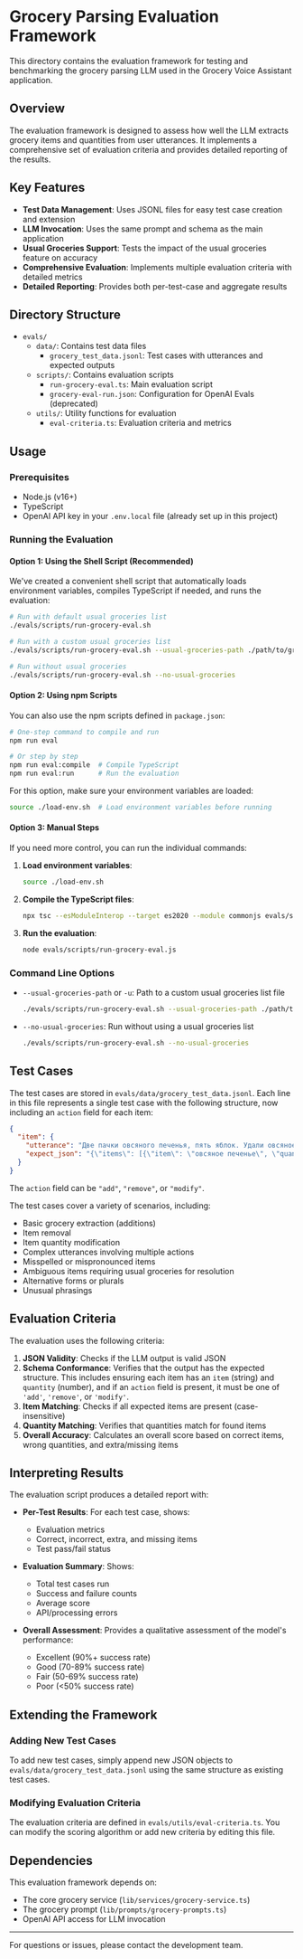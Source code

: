 # Grocery Parsing Evaluation Framework

This directory contains the evaluation framework for testing and benchmarking the grocery parsing LLM used in the Grocery Voice Assistant application.

## Overview

The evaluation framework is designed to assess how well the LLM extracts grocery items and quantities from user utterances. It implements a comprehensive set of evaluation criteria and provides detailed reporting of the results.

## Key Features

- **Test Data Management**: Uses JSONL files for easy test case creation and extension
- **LLM Invocation**: Uses the same prompt and schema as the main application
- **Usual Groceries Support**: Tests the impact of the usual groceries feature on accuracy
- **Comprehensive Evaluation**: Implements multiple evaluation criteria with detailed metrics
- **Detailed Reporting**: Provides both per-test-case and aggregate results

## Directory Structure

- `evals/`
  - `data/`: Contains test data files
    - `grocery_test_data.jsonl`: Test cases with utterances and expected outputs
  - `scripts/`: Contains evaluation scripts
    - `run-grocery-eval.ts`: Main evaluation script
    - `grocery-eval-run.json`: Configuration for OpenAI Evals (deprecated)
  - `utils/`: Utility functions for evaluation
    - `eval-criteria.ts`: Evaluation criteria and metrics

## Usage

### Prerequisites

- Node.js (v16+)
- TypeScript
- OpenAI API key in your `.env.local` file (already set up in this project)

### Running the Evaluation

#### Option 1: Using the Shell Script (Recommended)

We've created a convenient shell script that automatically loads environment variables, compiles TypeScript if needed, and runs the evaluation:

```bash
# Run with default usual groceries list
./evals/scripts/run-grocery-eval.sh

# Run with a custom usual groceries list
./evals/scripts/run-grocery-eval.sh --usual-groceries-path ./path/to/groceries.txt

# Run without usual groceries
./evals/scripts/run-grocery-eval.sh --no-usual-groceries
```

#### Option 2: Using npm Scripts

You can also use the npm scripts defined in `package.json`:

```bash
# One-step command to compile and run
npm run eval

# Or step by step
npm run eval:compile  # Compile TypeScript
npm run eval:run      # Run the evaluation
```

For this option, make sure your environment variables are loaded:

```bash
source ./load-env.sh  # Load environment variables before running
```

#### Option 3: Manual Steps

If you need more control, you can run the individual commands:

1. **Load environment variables**:
   ```bash
   source ./load-env.sh
   ```

2. **Compile the TypeScript files**:
   ```bash
   npx tsc --esModuleInterop --target es2020 --module commonjs evals/scripts/run-grocery-eval.ts evals/utils/eval-criteria.ts
   ```

3. **Run the evaluation**:
   ```bash
   node evals/scripts/run-grocery-eval.js
   ```

### Command Line Options

- `--usual-groceries-path` or `-u`: Path to a custom usual groceries list file
  ```bash
  ./evals/scripts/run-grocery-eval.sh --usual-groceries-path ./path/to/groceries.txt
  ```

- `--no-usual-groceries`: Run without using a usual groceries list
  ```bash
  ./evals/scripts/run-grocery-eval.sh --no-usual-groceries
  ```

## Test Cases

The test cases are stored in `evals/data/grocery_test_data.jsonl`. Each line in this file represents a single test case with the following structure, now including an `action` field for each item:

```json
{
  "item": {
    "utterance": "Две пачки овсяного печенья, пять яблок. Удали овсяное печенье и сделай яблок три штуки.",
    "expect_json": "{\"items\": [{\"item\": \"овсяное печенье\", \"quantity\": 0, \"action\": \"remove\"}, {\"item\": \"яблоко\", \"quantity\": 3, \"action\": \"modify\"}]}"
  }
}
```

The `action` field can be `"add"`, `"remove"`, or `"modify"`.

The test cases cover a variety of scenarios, including:
- Basic grocery extraction (additions)
- Item removal
- Item quantity modification
- Complex utterances involving multiple actions
- Misspelled or mispronounced items
- Ambiguous items requiring usual groceries for resolution
- Alternative forms or plurals
- Unusual phrasings

## Evaluation Criteria

The evaluation uses the following criteria:

1. **JSON Validity**: Checks if the LLM output is valid JSON
2. **Schema Conformance**: Verifies that the output has the expected structure. This includes ensuring each item has an `item` (string) and `quantity` (number), and if an `action` field is present, it must be one of `'add'`, `'remove'`, or `'modify'`.
3. **Item Matching**: Checks if all expected items are present (case-insensitive)
4. **Quantity Matching**: Verifies that quantities match for found items
5. **Overall Accuracy**: Calculates an overall score based on correct items, wrong quantities, and extra/missing items

## Interpreting Results

The evaluation script produces a detailed report with:

- **Per-Test Results**: For each test case, shows:
  - Evaluation metrics
  - Correct, incorrect, extra, and missing items
  - Test pass/fail status

- **Evaluation Summary**: Shows:
  - Total test cases run
  - Success and failure counts
  - Average score
  - API/processing errors

- **Overall Assessment**: Provides a qualitative assessment of the model's performance:
  - Excellent (90%+ success rate)
  - Good (70-89% success rate)
  - Fair (50-69% success rate)
  - Poor (<50% success rate)

## Extending the Framework

### Adding New Test Cases

To add new test cases, simply append new JSON objects to `evals/data/grocery_test_data.jsonl` using the same structure as existing test cases.

### Modifying Evaluation Criteria

The evaluation criteria are defined in `evals/utils/eval-criteria.ts`. You can modify the scoring algorithm or add new criteria by editing this file.

## Dependencies

This evaluation framework depends on:
- The core grocery service (`lib/services/grocery-service.ts`)
- The grocery prompt (`lib/prompts/grocery-prompts.ts`)
- OpenAI API access for LLM invocation

---

For questions or issues, please contact the development team.

